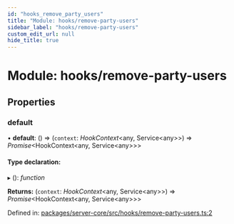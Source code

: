 ```yaml
---
id: "hooks_remove_party_users"
title: "Module: hooks/remove-party-users"
sidebar_label: "hooks/remove-party-users"
custom_edit_url: null
hide_title: true
---
```


# Module: hooks/remove-party-users

## Properties

### default

• **default**: () => (`context`: *HookContext*<any, Service<any\>\>) => *Promise*<HookContext<any, Service<any\>\>\>

#### Type declaration:

▸ (): *function*

**Returns:** (`context`: *HookContext*<any, Service<any\>\>) => *Promise*<HookContext<any, Service<any\>\>\>

Defined in: [packages/server-core/src/hooks/remove-party-users.ts:2](https://github.com/xr3ngine/xr3ngine/blob/7e8e151f1/packages/server-core/src/hooks/remove-party-users.ts#L2)
